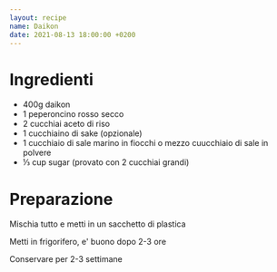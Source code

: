 ```yaml
---
layout: recipe
name: Daikon
date: 2021-08-13 18:00:00 +0200
---
```


# Ingredienti

- 400g daikon
- 1 peperoncino rosso secco
- 2 cucchiai aceto di riso
- 1 cucchiaino di sake (opzionale)
- 1 cucchiaio di sale marino in fiocchi o mezzo cuucchiaio di sale in polvere
- ⅓ cup sugar (provato con 2 cucchiai grandi)

# Preparazione

Mischia tutto e metti in un sacchetto di plastica

Metti in frigorifero, e' buono dopo 2-3 ore

Conservare per 2-3 settimane

